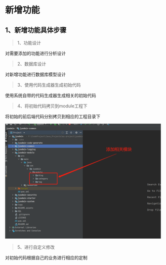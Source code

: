# 新增功能



## 1、新增功能具体步骤

> 1、功能设计

对需要添加的功能进行分析设计



> 2、数据库设计

对新增功能进行数据库模型设计



> 3、使用代码生成器生成初始代码

使用系统自带的代码生成器生成相关的初始代码



> 4、将初始代码拷贝到module工程下

将初始的前后端代码分别拷贝到相应的工程目录下

![image-20230615162456337](%E6%96%B0%E5%A2%9E%E5%8A%9F%E8%83%BD.assets/image-20230615162456337-16868174996083.png)



> 5、进行自定义修改

对初始代码根据自己的业务进行相应的定制
